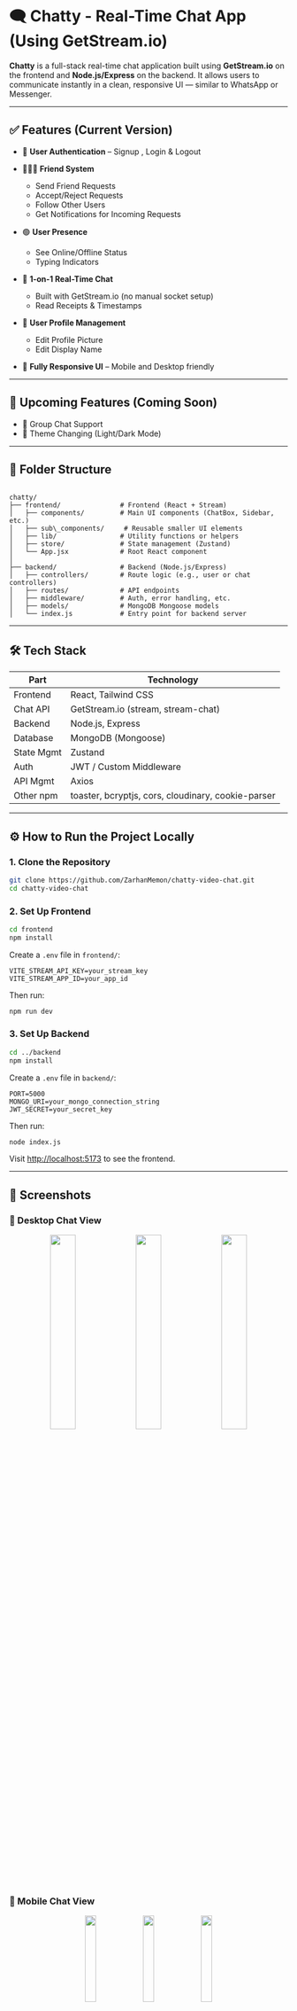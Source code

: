 
# 🗨️ Chatty - Real-Time Chat App (Using GetStream.io)

**Chatty** is a full-stack real-time chat application built using **GetStream.io** on the frontend and **Node.js/Express** on the backend. It allows users to communicate instantly in a clean, responsive UI — similar to WhatsApp or Messenger.

---

## ✅ Features (Current Version)

- 🔐 **User Authentication** – Signup , Login & Logout
  
- 🧑‍🤝‍🧑 **Friend System**
  - Send Friend Requests  
  - Accept/Reject Requests  
  - Follow Other Users  
  - Get Notifications for Incoming Requests
    
- 🟢 **User Presence**
  - See Online/Offline Status  
  - Typing Indicators
    
- 💬 **1-on-1 Real-Time Chat**
  - Built with GetStream.io (no manual socket setup)  
  - Read Receipts & Timestamps
    
- 👤 **User Profile Management**
  - Edit Profile Picture  
  - Edit Display Name
    
- 📱 **Fully Responsive UI** – Mobile and Desktop friendly  

---

## 🚀 Upcoming Features (Coming Soon)

- 👥 Group Chat Support  
- 🌙 Theme Changing (Light/Dark Mode)  

---

## 📁 Folder Structure

```

chatty/
├── frontend/               # Frontend (React + Stream)
│   ├── components/         # Main UI components (ChatBox, Sidebar, etc.)
│   ├── sub\_components/     # Reusable smaller UI elements
│   ├── lib/                # Utility functions or helpers
│   ├── store/              # State management (Zustand)
│   └── App.jsx             # Root React component
│
├── backend/                # Backend (Node.js/Express)
│   ├── controllers/        # Route logic (e.g., user or chat controllers)
│   ├── routes/             # API endpoints
│   ├── middleware/         # Auth, error handling, etc.
│   ├── models/             # MongoDB Mongoose models
│   └── index.js            # Entry point for backend server

````

---

## 🛠 Tech Stack

| Part         | Technology                              |
|--------------|-----------------------------------------|
| Frontend     | React, Tailwind CSS                     |
| Chat API     | GetStream.io (stream, stream-chat)      |
| Backend      | Node.js, Express                        |
| Database     | MongoDB (Mongoose)                      |
| State Mgmt   | Zustand                                 |
| Auth         | JWT / Custom Middleware                 |
| API Mgmt     | Axios                                   |
| Other npm    | toaster, bcryptjs, cors, cloudinary, cookie-parser |

---

## ⚙️ How to Run the Project Locally

### 1. Clone the Repository

```bash
git clone https://github.com/ZarhanMemon/chatty-video-chat.git
cd chatty-video-chat
````

### 2. Set Up Frontend

```bash
cd frontend
npm install
```

Create a `.env` file in `frontend/`:

```env
VITE_STREAM_API_KEY=your_stream_key
VITE_STREAM_APP_ID=your_app_id
```

Then run:

```bash
npm run dev
```

### 3. Set Up Backend

```bash
cd ../backend
npm install
```

Create a `.env` file in `backend/`:

```env
PORT=5000
MONGO_URI=your_mongo_connection_string
JWT_SECRET=your_secret_key
```

Then run:

```bash
node index.js
```

Visit [http://localhost:5173](http://localhost:5173) to see the frontend.

---

## 📸 Screenshots

### 💬 Desktop Chat View

<p align="center"> <img src="https://github.com/user-attachments/assets/144855c9-636f-4b4f-9f8c-05e9e7c21d9c" width="30%" /> <img src="https://github.com/user-attachments/assets/12b7f15b-affd-4201-9515-413911bf8c3e" width="30%" /> <img src="https://github.com/user-attachments/assets/1bb9ce57-cc56-4207-8724-0a2d16053085" width="30%" /> </p>


### 📱 Mobile Chat View

<p align="center"> <img src="https://github.com/user-attachments/assets/f34becec-816f-4af2-9d94-cf78cb3243ce" width="20%" /> <img src="https://github.com/user-attachments/assets/2eb4d9a9-017c-40ee-bbd5-1fb0646bf3ce" width="20%" /> <img src="https://github.com/user-attachments/assets/72ca9409-22e9-49c2-94a2-030e88f056ab" width="20%" /> </p>


---

## 🎥 Demo Video

📽️ Watch the demo video: [Click to Play](./video_demo_chatty.mp4)
 
---

## 🙏 Credits

Thanks to:

* [GetStream.io](https://getstream.io/)
* [MongoDB](https://www.mongodb.com/)
* [Tailwind CSS](https://tailwindcss.com/)

---

## 📄 License

This project is licensed under the **MIT License**.

